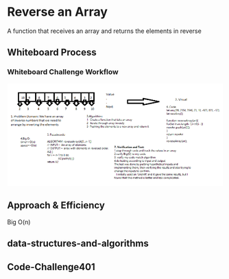 # Reverse an Array
<!-- Description of the challenge -->
A function that receives an array and returns the elements in reverse

## Whiteboard Process
<!-- Embedded whiteboard image -->
### Whiteboard Challenge Workflow

![whiteboard image](Code-Challenge401/array-reverse/CC1.png)

## Approach & Efficiency
<!-- What approach did you take? Discuss Why. What is the Big O space/time for this approach? -->
Big O(n)

## data-structures-and-algorithms

## Code-Challenge401